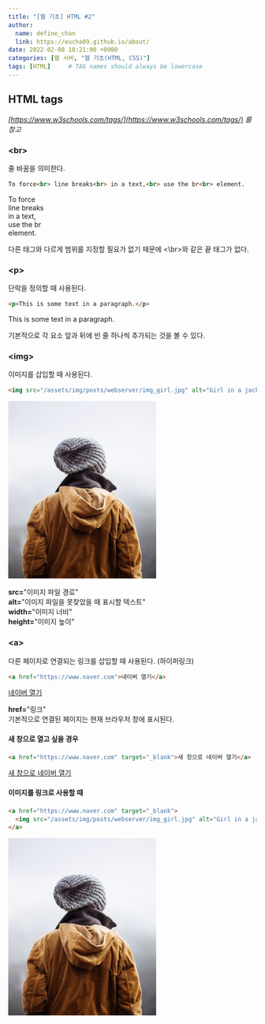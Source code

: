 ```yaml
---
title: "[웹 기초] HTML #2"
author:
  name: define_chan
  link: https://eucha09.github.io/about/
date: 2022-02-08 18:21:00 +0900
categories: [웹 서버, "웹 기초(HTML, CSS)"]
tags: [HTML]     # TAG names should always be lowercase
---
```


## **HTML tags**

_[https://www.w3schools.com/tags/](https://www.w3schools.com/tags/) 를 참고_

### **\<br\>**

줄 바꿈을 의미한다.

```html
To force<br> line breaks<br> in a text,<br> use the br<br> element.
```
To force<br> line breaks<br> in a text,<br> use the br<br> element.

다른 태그와 다르게 범위를 지정할 필요가 없기 때문에 \<\br\>와 같은 끝 태그가 없다.

### **\<p\>**

단락을 정의할 때 사용된다.

```html
<p>This is some text in a paragraph.</p>
```
<p>This is some text in a paragraph.</p>

기본적으로 각 요소 앞과 뒤에 빈 줄 하나씩 추가되는 것을 볼 수 있다.

### **\<img\>**

이미지를 삽입할 때 사용된다.

```html
<img src="/assets/img/posts/webserver/img_girl.jpg" alt="Girl in a jacket" width="300" height="360">
```
<img src="/assets/img/posts/webserver/img_girl.jpg" alt="Girl in a jacket" width="300" height="360">

**src=**"이미지 파일 경로"    
**alt=**"이미지 파일을 못찾았을 때 표시할 텍스트"    
**width=**"이미지 너비"    
**height=**"이미지 높이"    

### **\<a\>**

다른 페이지로 연결되는 링크를 삽입할 때 사용된다. (하이퍼링크)

```html
<a href="https://www.naver.com">네이버 열기</a>
```
<a href="https://www.naver.com">네이버 열기</a>

**href=**"링크"   
기본적으로 연결된 페이지는 현재 브라우저 창에 표시된다.

#### **새 창으로 열고 싶을 경우**

```html
<a href="https://www.naver.com" target="_blank">새 창으로 네이버 열기</a>
```
<a href="https://www.naver.com" target="_blank">새 창으로 네이버 열기</a>

#### **이미지를 링크로 사용할 때**

```html
<a href="https://www.naver.com" target="_blank">
  <img src="/assets/img/posts/webserver/img_girl.jpg" alt="Girl in a jacket" width="300" height="360">
</a>
```
<a href="https://www.naver.com" target="_blank">
  <img src="/assets/img/posts/webserver/img_girl.jpg" alt="Girl in a jacket" width="300" height="360">
</a>

